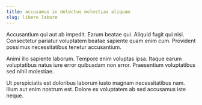 ```yaml
---
title: accusamus in delectus molestias aliquam
slug: libero labore
---
```


Accusantium qui aut ab impedit. Earum beatae qui. Aliquid fugit qui nisi. Consectetur pariatur voluptatem beatae sapiente quam enim cum. Provident possimus necessitatibus tenetur accusantium.

Animi illo sapiente laborum. Tempore enim voluptas ipsa. Itaque earum voluptatibus natus iure error quibusdam non error. Praesentium voluptatibus sed nihil molestiae.

Ut perspiciatis est doloribus laborum iusto magnam necessitatibus nam. Illum aut enim nostrum est. Dolore ex voluptatem ab sed accusamus iste neque.
